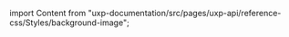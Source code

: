 
import Content from "uxp-documentation/src/pages/uxp-api/reference-css/Styles/background-image";

<Content query="product=xd"/>
